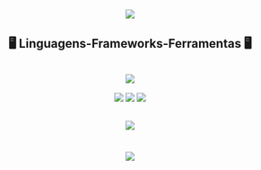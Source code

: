 

<h1 align="center">
<img src="https://readme-typing-svg.herokuapp.com/?font=Righteous&size=35&center=true&vCenter=true&width=500&height=70&duration=4000&lines=olá!+👋;+me+chamo+Antony!;" />
</h1>
<div align="center" >
<h2 align="center" >🖥️ Linguagens-Frameworks-Ferramentas 🖥️</h2>
</br>
<img src="https://skillicons.dev/icons?i=react,next,html,css,scss,vscode,github,figma,git,javascript" />
</div>

  </br>
 <div align="center">
  <a href="https://www.instagram.com/antonyrossibr/" target="_blank"><img src="https://img.shields.io/badge/-Instagram-%23E4405F?style=for-the-badge&logo=instagram&logoColor=white" target="_blank"></a> 
  <a href = "mailto:antonyrossidejesus@gmail.com"><img src="https://img.shields.io/badge/-Gmail-%23333?style=for-the-badge&logo=gmail&logoColor=white" target="_blank"></a>
   <a href="https://www.linkedin.com/in/antony-jesus-65ba83279/" target="_blank"><img src="https://img.shields.io/badge/-LinkedIn-%230077B5?style=for-the-badge&logo=linkedin&logoColor=white" target="_blank"></a> 
</div>

</br>
<p align="center">   <img alingn="center" src="https://profile-counter.glitch.me/AntonyRossiDeJesus/count.svg" /></p>

<h1 align="center">
<img src="https://readme-typing-svg.herokuapp.com/?font=Righteous&size=35&center=true&vCenter=true&width=500&height=70&duration=4000&lines=obrigado+pela+atenção!;" />
</h1>







